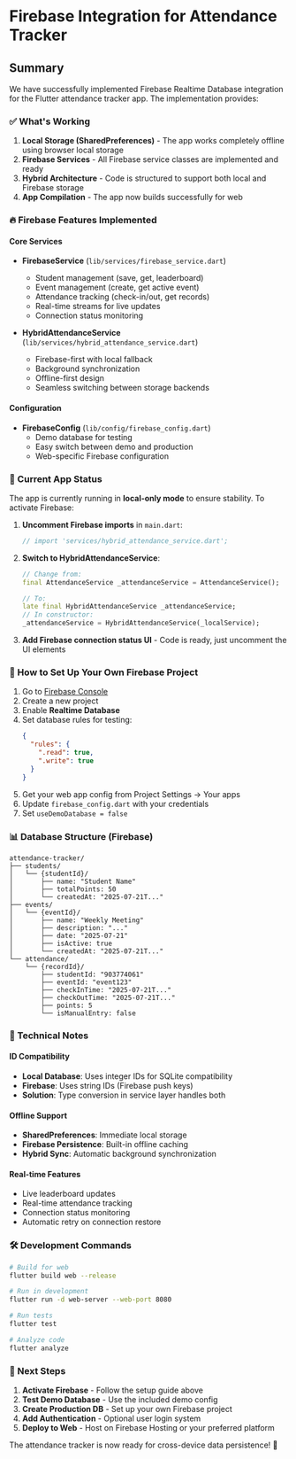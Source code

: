 # Firebase Integration for Attendance Tracker

## Summary

We have successfully implemented Firebase Realtime Database integration for the Flutter attendance tracker app. The implementation provides:

### ✅ What's Working
1. **Local Storage (SharedPreferences)** - The app works completely offline using browser local storage
2. **Firebase Services** - All Firebase service classes are implemented and ready
3. **Hybrid Architecture** - Code is structured to support both local and Firebase storage
4. **App Compilation** - The app now builds successfully for web

### 🔥 Firebase Features Implemented

#### Core Services
- **FirebaseService** (`lib/services/firebase_service.dart`)
  - Student management (save, get, leaderboard)
  - Event management (create, get active event)
  - Attendance tracking (check-in/out, get records)
  - Real-time streams for live updates
  - Connection status monitoring

- **HybridAttendanceService** (`lib/services/hybrid_attendance_service.dart`)
  - Firebase-first with local fallback
  - Background synchronization
  - Offline-first design
  - Seamless switching between storage backends

#### Configuration
- **FirebaseConfig** (`lib/config/firebase_config.dart`)
  - Demo database for testing
  - Easy switch between demo and production
  - Web-specific Firebase configuration

### 📱 Current App Status

The app is currently running in **local-only mode** to ensure stability. To activate Firebase:

1. **Uncomment Firebase imports** in `main.dart`:
   ```dart
   // import 'services/hybrid_attendance_service.dart';
   ```

2. **Switch to HybridAttendanceService**:
   ```dart
   // Change from:
   final AttendanceService _attendanceService = AttendanceService();
   
   // To:
   late final HybridAttendanceService _attendanceService;
   // In constructor:
   _attendanceService = HybridAttendanceService(_localService);
   ```

3. **Add Firebase connection status UI** - Code is ready, just uncomment the UI elements

### 🚀 How to Set Up Your Own Firebase Project

1. Go to [Firebase Console](https://console.firebase.google.com/)
2. Create a new project
3. Enable **Realtime Database**
4. Set database rules for testing:
   ```json
   {
     "rules": {
       ".read": true,
       ".write": true
     }
   }
   ```
5. Get your web app config from Project Settings → Your apps
6. Update `firebase_config.dart` with your credentials
7. Set `useDemoDatabase = false`

### 📊 Database Structure (Firebase)

```
attendance-tracker/
├── students/
│   └── {studentId}/
│       ├── name: "Student Name"
│       ├── totalPoints: 50
│       └── createdAt: "2025-07-21T..."
├── events/
│   └── {eventId}/
│       ├── name: "Weekly Meeting"
│       ├── description: "..."
│       ├── date: "2025-07-21"
│       ├── isActive: true
│       └── createdAt: "2025-07-21T..."
└── attendance/
    └── {recordId}/
        ├── studentId: "903774061"
        ├── eventId: "event123"
        ├── checkInTime: "2025-07-21T..."
        ├── checkOutTime: "2025-07-21T..."
        ├── points: 5
        └── isManualEntry: false
```

### 🔧 Technical Notes

#### ID Compatibility
- **Local Database**: Uses integer IDs for SQLite compatibility
- **Firebase**: Uses string IDs (Firebase push keys)
- **Solution**: Type conversion in service layer handles both

#### Offline Support
- **SharedPreferences**: Immediate local storage
- **Firebase Persistence**: Built-in offline caching
- **Hybrid Sync**: Automatic background synchronization

#### Real-time Features
- Live leaderboard updates
- Real-time attendance tracking
- Connection status monitoring
- Automatic retry on connection restore

### 🛠️ Development Commands

```bash
# Build for web
flutter build web --release

# Run in development
flutter run -d web-server --web-port 8080

# Run tests
flutter test

# Analyze code
flutter analyze
```

### 🎯 Next Steps

1. **Activate Firebase** - Follow the setup guide above
2. **Test Demo Database** - Use the included demo config
3. **Create Production DB** - Set up your own Firebase project
4. **Add Authentication** - Optional user login system
5. **Deploy to Web** - Host on Firebase Hosting or your preferred platform

The attendance tracker is now ready for cross-device data persistence! 🎉

